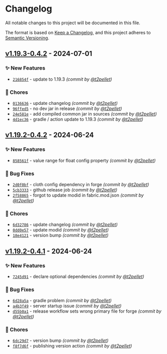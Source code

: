 # Changelog
All notable changes to this project will be documented in this file.

The format is based on [Keep a Changelog](https://keepachangelog.com/en/1.0.0/),
and this project adheres to [Semantic Versioning](https://semver.org/spec/v2.0.0.html).

## [v1.19.3-0.4.2] - 2024-07-01
### :sparkles: New Features
- [`216854f`](https://github.com/t2pellet/haybale/commit/216854f2b849c55dd1f0ff3eec2a4b60b5bbaaa7) - update to 1.19.3 *(commit by [@t2pellet](https://github.com/t2pellet))*

### :wrench: Chores
- [`0136636`](https://github.com/t2pellet/haybale/commit/0136636d4e79ebe7f5b3963bf1c8acc59710fe5d) - update changelog *(commit by [@t2pellet](https://github.com/t2pellet))*
- [`96ffed5`](https://github.com/t2pellet/haybale/commit/96ffed510356de395709d0cccb112c14851cd6a7) - no dev jar in release *(commit by [@t2pellet](https://github.com/t2pellet))*
- [`24e581e`](https://github.com/t2pellet/haybale/commit/24e581eaf8251d8ba89696b26c5ce9939763a9a8) - add compiled common jar in sources *(commit by [@t2pellet](https://github.com/t2pellet))*
- [`4d1ec36`](https://github.com/t2pellet/haybale/commit/4d1ec36bcd934cadf06a30f2194da5ad7b7d2f00) - gradle / action update to 1.19.3 *(commit by [@t2pellet](https://github.com/t2pellet))*


## [v1.19.2-0.4.2] - 2024-06-24
### :sparkles: New Features
- [`858561f`](https://github.com/t2pellet/haybale/commit/858561f42b1ef2c90b7dafd7ee5d31d46f33cb4b) - value range for float config property *(commit by [@t2pellet](https://github.com/t2pellet))*

### :bug: Bug Fixes
- [`2d0f0bf`](https://github.com/t2pellet/haybale/commit/2d0f0bf1fce4e7a217d6aab68fcf3b484a2e9924) - cloth config dependency in forge *(commit by [@t2pellet](https://github.com/t2pellet))*
- [`5cb3333`](https://github.com/t2pellet/haybale/commit/5cb33333ad8a8aef707571e4f95df712835d1fab) - github release job *(commit by [@t2pellet](https://github.com/t2pellet))*
- [`2f58865`](https://github.com/t2pellet/haybale/commit/2f58865b152f6b394022dceccc83bffd77a2ed6b) - forgot to update modid in fabric.mod.json *(commit by [@t2pellet](https://github.com/t2pellet))*

### :wrench: Chores
- [`6d32786`](https://github.com/t2pellet/haybale/commit/6d32786f624c9471bdb0cb2ea88f5828bae58f40) - update changelog *(commit by [@t2pellet](https://github.com/t2pellet))*
- [`0dd0e57`](https://github.com/t2pellet/haybale/commit/0dd0e573c440c07266e9f83348b7b0845f79428f) - update modid *(commit by [@t2pellet](https://github.com/t2pellet))*
- [`18e4121`](https://github.com/t2pellet/haybale/commit/18e41212de175e4ab747787e3ffabfba4f74fe50) - version bump *(commit by [@t2pellet](https://github.com/t2pellet))*


## [v1.19.2-0.4.1] - 2024-06-24
### :sparkles: New Features
- [`7245d91`](https://github.com/t2pellet/haybale/commit/7245d91b2ee2ea0f463ede54b1fb9d81d484456b) - declare optional dependencies *(commit by [@t2pellet](https://github.com/t2pellet))*

### :bug: Bug Fixes
- [`6d28a5a`](https://github.com/t2pellet/haybale/commit/6d28a5ab072bac9ebc560ac08c0dc4af5dedb4c7) - gradle problem *(commit by [@t2pellet](https://github.com/t2pellet))*
- [`a4b3f49`](https://github.com/t2pellet/haybale/commit/a4b3f49690d7193fa3f5615409a720a9e215109a) - server startup issue *(commit by [@t2pellet](https://github.com/t2pellet))*
- [`d55b0a1`](https://github.com/t2pellet/haybale/commit/d55b0a18c3bfebf74c34460436b58369a19c24b4) - release workflow sets wrong primary file for forge *(commit by [@t2pellet](https://github.com/t2pellet))*

### :wrench: Chores
- [`6dc29d7`](https://github.com/t2pellet/haybale/commit/6dc29d7aac597cd5d307210059e5475a7b59da91) - version bump *(commit by [@t2pellet](https://github.com/t2pellet))*
- [`f8f7d6f`](https://github.com/t2pellet/haybale/commit/f8f7d6f78fd040a6544d1b515be65a01993389de) - publishing version action *(commit by [@t2pellet](https://github.com/t2pellet))*

[v1.19.2-0.4.1]: https://github.com/t2pellet/haybale/compare/v1.19.2-0.4.0...v1.19.2-0.4.1
[v1.19.2-0.4.2]: https://github.com/t2pellet/haybale/compare/v1.19.2-0.4.1...v1.19.2-0.4.2
[v1.19.3-0.4.2]: https://github.com/t2pellet/haybale/compare/v1.19.2-0.4.2...v1.19.3-0.4.2
